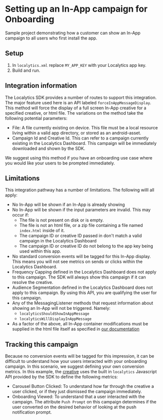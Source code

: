 # Setting up an In-App campaign for Onboarding

Sample project demonstrating how a customer can show an In-App campaign to all users who first install the app. 

## Setup

1. In `localytics.xml` replace `MY_APP_KEY` with your Localytics app key.
2. Build and run.

## Integration information
The Localytics SDK provides a number of routes to support this integration. The major feature used here is an API labeled `forceInAppMessageDisplay`. This method will force the display of a full screen In-App creative for a specified creative, or html file. The variations on the method take the following potential parameters:

 - File: A file currently existing on device. This file must be a local resource living within a valid app directory, or stored as an android-asset. 
 - Campaign Id and Creative Id. This can refer to a campaign currently existing in the Localytics Dashboard. This campaign will be immediately downloaded and shown by the SDK. 

We suggest using this method if you have an onboarding use case where you would like your users to be prompted immediately.

## Limitations
This integration pathway has a number of limitations. The following willl all apply: 

 - No In-App will be shown if an In-App is already showing
 - No In-App will be shown if the input parameters are invalid. This may occur if:
	 - The file is not present on disk or is empty.
	 - The file is not an html file, or a zip file containing a file named `index.html` inside of it.
	 - The campaign ID or creative ID passed in don't match a valid campaign in the Localytics Dashboard
	 - The campaign ID or creative ID do not belong to the app key being used within this app.
 - No standard conversion events will be tagged for this In-App display. This means you will not see metrics on sends or clicks within the Localytics Dashboard.
- Frequency Capping defined in the Localytics Dashboard does not apply to this campaign. The SDK will always show this campaign if it can resolve the creative.
- Audience Segmentation defined  in the Localytics Dashboard does not apply to this campaign. By using this API, you are qualifying the user for this campaign.
-   Any of the MessagingListener methods that request information about showing an In-App will not be triggered. Namely:
	- `localyticsShouldShowInAppMessage`
	- `localyticsWillDisplayInAppMessage`
- As a factor of the above, all In-App container modifications must be supplied in the html file itself as specified in [our documentation](https://help.uplandsoftware.com/localytics/dev/android.html#customize-in-app-html)

## Tracking this campaign
Because no conversion events will be tagged for this impression, it can be difficult to understand how your users interacted with your onboarding campaign. In this scenario, we suggest defining your own conversion metrics. 
In this example, the [creative](app/src/main/assets/Onboarding-Sample/) uses the built in `localytics` Javascript API provided by the SDK to  define the following metrics:

 - Carousel Button Clicked: To understand how far through the creative a user clicked, or if they just dismissed the campaign immediately. 
 - Onboarding Viewed: To understand that a user interacted with the campaign. The attribute `Push Prompt` on this campaign determines if the user converted on the desired behavior of looking at the push notification prompt. 
